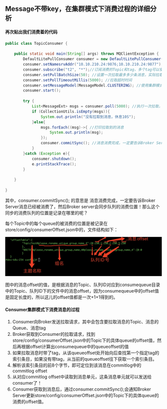## Message不带key，在集群模式下消费过程的详细分析



#### 再次贴出我们消费着的代码

```java
public class TopicConsumer {

    public static void main(String[] args) throws MQClientException {
        DefaultLitePullConsumer consumer = new DefaultLitePullConsumer("cpg");
        consumer.setNamesrvAddr("10.10.210.24:9876;10.10.210.24:9877");
        consumer.subscribe("t2", "*");//订阅消费的Topic和tag，多个tag可以使用 tagA || tagB || tagC
        consumer.setPullBatchSize(50); //设置一次拉取最多多少条消息，实际拉取可能不到这个数值
        consumer.setPollTimeoutMillis(5000); //拉取超时时间
      	consumer.setMessageModel(MessageModel.CLUSTERING); //使用集群模式
        consumer.start();

        try {
            List<MessageExt> msgs = consumer.poll(5000); //执行一次拉取，超时设置为5秒
            if (CollectionUtils.isEmpty(msgs)){
                System.out.println("没有拉取到消息，休息10S");
            }else{
                msgs.forEach((msg)->{ //打印拉取到的消息
                    System.out.println(msg);
                });
                consumer.commitSync(); //消息消费完成，一定要告诉Broker Server消息已经被消费了，然后Broker server会同步队列的消费位置！
            }
        }catch (Exception e){
            consumer.shutdown();
            e.printStackTrace();
        }

    }

}
```

其中，consumer.commitSync(); 的意思是 消息消费完成，一定要告诉Broker Server消息已经被消费了，然后Broker server会同步队列的消费位置！那么这个同步的消费队列的位置是记录在哪里的呢？

每个Topic中的每个queue的被消费的位置是被记录在store/config/consumerOffset.json中的，文件结构如下：

![avatar](../images/111.jpg)

图中的消息offset的值，是根据消息的Topic、队列ID对应到consumequeue目录中的Topic、队列ID下的文件中的消息offset，因为consumequeue中的offset值是固定长度的，所以这儿的offset值都是一次+1+1得到的。



#### Consumer集群模式下消费消息的过程

1. Consumer向Broker发送拉取请求，其中会包含要拉取消息的Topic、消息的Queue、消息tag
2. Broker获取到Consumer的拉取请求，找到store/config/consumerOffset.json中的Topic下的具体queue的offset值，然后再根据offset计算出consumequeue中的queueoffset的值
3. 如果拉取消息时带了tag，从该queueoffset处开始向后查找第一个指定tag的索引条目，如果没有带tag，从当前的queueoffset往下获取一个索引条目。
4. 解析该索引条目的前8个字节，即可定位到该消息在commitlog中的commitlog offset
5. 从对应commitlog offset中读取到消息单元，这条消息单元就可以发送给consumer了！
6. Consumer获取到消息后，通过consumer.commitSync();会通知Broker Server更新store/config/consumerOffset.json中的Topic下的具体queue的消费的offset值。